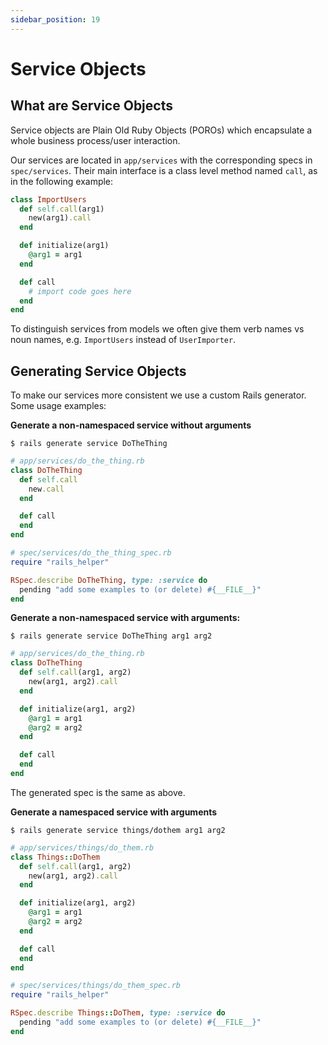 ```yaml
---
sidebar_position: 19
---
```


# Service Objects

## What are Service Objects

Service objects are Plain Old Ruby Objects (POROs) which encapsulate a whole
business process/user interaction.

Our services are located in `app/services` with the corresponding specs in
`spec/services`. Their main interface is a class level method named `call`, as
in the following example:

```ruby
class ImportUsers
  def self.call(arg1)
    new(arg1).call
  end

  def initialize(arg1)
    @arg1 = arg1
  end

  def call
    # import code goes here
  end
end
```

To distinguish services from models we often give them verb names vs noun names,
e.g. `ImportUsers` instead of `UserImporter`.

## Generating Service Objects

To make our services more consistent we use a custom Rails generator. Some usage
examples:

**Generate a non-namespaced service without arguments**

`$ rails generate service DoTheThing`

```ruby
# app/services/do_the_thing.rb
class DoTheThing
  def self.call
    new.call
  end

  def call
  end
end
```

```ruby
# spec/services/do_the_thing_spec.rb
require "rails_helper"

RSpec.describe DoTheThing, type: :service do
  pending "add some examples to (or delete) #{__FILE__}"
end
```

**Generate a non-namespaced service with arguments:**

`$ rails generate service DoTheThing arg1 arg2`

```ruby
# app/services/do_the_thing.rb
class DoTheThing
  def self.call(arg1, arg2)
    new(arg1, arg2).call
  end

  def initialize(arg1, arg2)
    @arg1 = arg1
    @arg2 = arg2
  end

  def call
  end
end
```

The generated spec is the same as above.

**Generate a namespaced service with arguments**

`$ rails generate service things/dothem arg1 arg2`

```ruby
# app/services/things/do_them.rb
class Things::DoThem
  def self.call(arg1, arg2)
    new(arg1, arg2).call
  end

  def initialize(arg1, arg2)
    @arg1 = arg1
    @arg2 = arg2
  end

  def call
  end
end
```

```ruby
# spec/services/things/do_them_spec.rb
require "rails_helper"

RSpec.describe Things::DoThem, type: :service do
  pending "add some examples to (or delete) #{__FILE__}"
end
```
